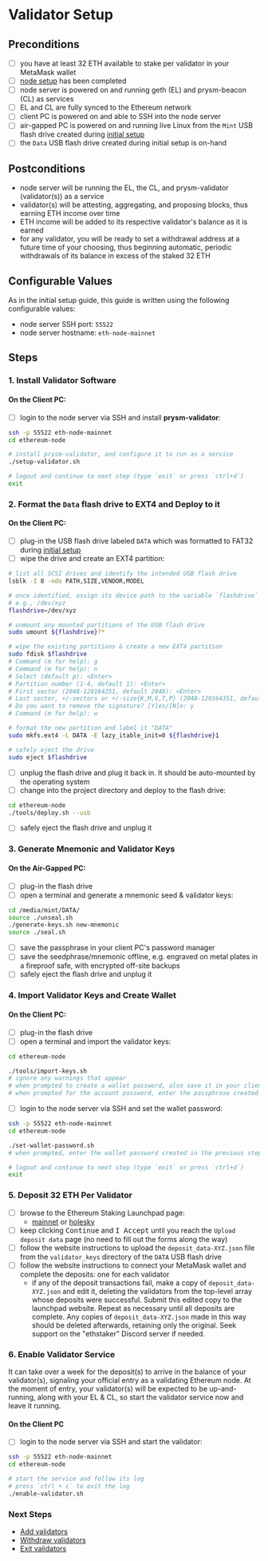 # Validator Setup

## Preconditions
- [ ] you have at least 32 ETH available to stake per validator in your MetaMask wallet
- [ ] [node setup](./node-setup.md) has been completed
- [ ] node server is powered on and running geth (EL) and prysm-beacon (CL) as services
- [ ] EL and CL are fully synced to the Ethereum network
- [ ] client PC is powered on and able to SSH into the node server
- [ ] air-gapped PC is powered on and running live Linux from the `Mint` USB flash drive created during [initial setup](./initial-setup.md)
- [ ] the `Data` USB flash drive created during initial setup is on-hand

## Postconditions
- node server will be running the EL, the CL, and prysm-validator (validator(s)) as a service
- validator(s) will be attesting, aggregating, and proposing blocks, thus earning ETH income over time
- ETH income will be added to its respective validator's balance as it is earned
- for any validator, you will be ready to set a withdrawal address at a future time of your choosing, thus beginning automatic, periodic withdrawals of its balance in excess of the staked 32 ETH

## Configurable Values
As in the initial setup guide, this guide is written using the following configurable values:
- node server SSH port: `55522`
- node server hostname: `eth-node-mainnet`

## Steps

### 1. Install Validator Software

#### On the Client PC:

- [ ] login to the node server via SSH and install **prysm-validator**:

```bash
ssh -p 55522 eth-node-mainnet
cd ethereum-node

# install prysm-validator, and configure it to run as a service
./setup-validator.sh

# logout and continue to next step (type `exit` or press `ctrl+d`)
exit
```

### 2. Format the `Data` flash drive to EXT4 and Deploy to it

#### On the Client PC:
- [ ] plug-in the USB flash drive labeled `DATA` which was formatted to FAT32 during [initial setup](./initial-setup.md)
- [ ] wipe the drive and create an EXT4 partition:

```bash
# list all SCSI drives and identify the intended USB flash drive
lsblk -I 8 -ndo PATH,SIZE,VENDOR,MODEL

# once identified, assign its device path to the variable `flashdrive`
# e.g., /dev/xyz
flashdrive=/dev/xyz

# unmount any mounted partitions of the USB flash drive
sudo umount ${flashdrive}?*

# wipe the existing partitions & create a new EXT4 partition
sudo fdisk $flashdrive
# Command (m for help): g
# Command (m for help): n
# Select (default p): <Enter>
# Partition number (1-4, default 1): <Enter>
# First sector (2048-120164351, default 2048): <Enter>
# Last sector, +/-sectors or +/-size{K,M,G,T,P} (2048-120164351, default 120164351): <Enter>
# Do you want to remove the signature? [Y]es/[N]o: y
# Command (m for help): w

# format the new partition and label it "DATA"
sudo mkfs.ext4 -L DATA -E lazy_itable_init=0 ${flashdrive}1

# safely eject the drive
sudo eject $flashdrive
```

- [ ] unplug the flash drive and plug it back in.  It should be auto-mounted by the operating system
- [ ] change into the project directory and deploy to the flash drive:
```bash
cd ethereum-node
./tools/deploy.sh --usb
```
- [ ] safely eject the flash drive and unplug it

### 3. Generate Mnemonic and Validator Keys

#### On the Air-Gapped PC:
- [ ] plug-in the flash drive
- [ ] open a terminal and generate a mnemonic seed & validator keys:

```bash
cd /media/mint/DATA/
source ./unseal.sh
./generate-keys.sh new-mnemonic
source ./seal.sh
```

- [ ] save the passphrase in your client PC's password manager
- [ ] save the seedphrase/mnemonic offline, e.g. engraved on metal plates in a fireproof safe, with encrypted off-site backups
- [ ] safely eject the flash drive and unplug it

### 4. Import Validator Keys and Create Wallet

#### On the Client PC:
- [ ] plug-in the flash drive
- [ ] open a terminal and import the validator keys:
```bash
cd ethereum-node

./tools/import-keys.sh
# ignore any warnings that appear
# when prompted to create a wallet password, also save it in your client PC's password manager
# when prompted for the account password, enter the passphrase created in the previous step
```
- [ ] login to the node server via SSH and set the wallet password:
```bash
ssh -p 55522 eth-node-mainnet
cd ethereum-node

./set-wallet-password.sh
# when prompted, enter the wallet password created in the previous step

# logout and continue to next step (type `exit` or press `ctrl+d`)
exit
```

### 5. Deposit 32 ETH Per Validator

- [ ] browse to the Ethereum Staking Launchpad page:
	- [mainnet](https://launchpad.ethereum.org/en/overview) or [holesky](https://holesky.launchpad.ethereum.org/en/overview)
- [ ] keep clicking <kbd>Continue</kbd> and <kbd>I Accept</kbd> until you reach the `Upload deposit data` page (no need to fill out the forms along the way)
- [ ] follow the website instructions to upload the `deposit_data-XYZ.json` file from the `validator_keys` directory of the `DATA` USB flash drive
- [ ] follow the website instructions to connect your MetaMask wallet and complete the deposits: one for each validator
	- if any of the deposit transactions fail, make a copy of `deposit_data-XYZ.json` and edit it, deleting the validators from the top-level array whose deposits were successful.  Submit this edited copy to the launchpad website.  Repeat as necessary until all deposits are complete.  Any copies of `deposit_data-XYZ.json` made in this way should be deleted afterwards, retaining only the original.  Seek support on the "ethstaker" Discord server if needed.

### 6. Enable Validator Service

It can take over a week for the deposit(s) to arrive in the balance of your validator(s), signaling your official entry as a validating Ethereum node.  At the moment of entry, your validator(s) will be expected to be up-and-running, along with your EL & CL, so start the validator service now and leave it running.

#### On the Client PC
- [ ] login to the node server via SSH and start the validator:

```bash
ssh -p 55522 eth-node-mainnet
cd ethereum-node

# start the service and follow its log
# press `ctrl + c` to exit the log
./enable-validator.sh
```

### Next Steps

- [Add validators](./add-validators.md)
- [Withdraw validators](./partial-withdrawal.md)
- [Exit validators](./voluntary-exit.md)
